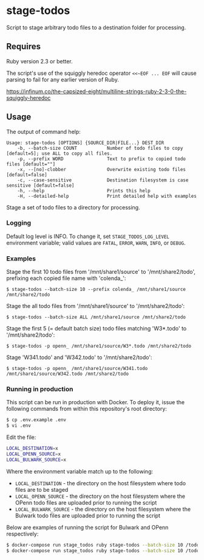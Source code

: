 # stage-todos

Script to stage arbitrary todo files to a destination folder for processing.

## Requires

Ruby version 2.3 or better. 

The script's use of the squiggly heredoc operator `<<~EOF ... EOF` will cause
parsing to fail for any earlier version of Ruby.

<https://infinum.co/the-capsized-eight/multiline-strings-ruby-2-3-0-the-squiggly-heredoc> 

## Usage

The output of command help:

    Usage: stage-todos [OPTIONS] {SOURCE_DIR|FILE...} DEST_DIR
        -b, --batch-size COUNT           Number of todo files to copy [default=5]; use ALL to copy all files.
        -p, --prefix WORD                Text to prefix to copied todo files [default=""]
        -x, --[no]-clobber               Overwrite existing todo files [default=false]
        -c, --case-sensitive             Destination filesystem is case sensitive [default=false]
        -h, --help                       Prints this help
        -H, --detailed-help              Print detailed help with examples

Stage a set of todo files to a directory for processing.

### Logging

Default log level is INFO. To change it, set `STAGE_TODOS_LOG_LEVEL` environment
variable; valid values are `FATAL`, `ERROR`, `WARN`, `INFO`, or `DEBUG`.

### Examples

Stage the first 10 todo files from '/mnt/share1/source' to '/mnt/share2/todo',
prefixing each copied file name with 'colenda_':

    $ stage-todos --batch-size 10 --prefix colenda_ /mnt/share1/source /mnt/share2/todo

Stage the all todo files from '/mnt/share1/source' to '/mnt/share2/todo':

    $ stage-todos --batch-size ALL /mnt/share1/source /mnt/share2/todo

Stage the first 5 (= default batch size) todo files matching 'W3*.todo' to
'/mnt/share2/todo':

    $ stage-todos -p openn_ /mnt/share1/source/W3*.todo /mnt/share2/todo

Stage 'W341.todo' and 'W342.todo' to '/mnt/share2/todo':

    $ stage-todos -p openn_ /mnt/share1/source/W341.todo /mnt/share1/source/W342.todo /mnt/share2/todo

### Running in production

This script can be run in production with Docker.  To deploy it, issue the following commands from within this repository's root directory:

```bash
$ cp .env.example .env
$ vi .env
```

Edit the file:

```bash
LOCAL_DESTINATION=x
LOCAL_OPENN_SOURCE=x
LOCAL_BULWARK_SOURCE=x
```

Where the environment variable match up to the following:

* `LOCAL_DESTINATION` - the directory on the host filesystem where todo files are to be staged
* `LOCAL_OPENN_SOURCE` - the directory on the host filesystem where the OPenn todo files are uploaded prior to running the script
* `LOCAL_BULWARK_SOURCE` - the directory on the host filesystem where the Bulwark todo files are uploaded prior to running the script 

Below are examples of running the script for Bulwark and OPenn respectively:

```bash
$ docker-compose run stage_todos ruby stage-todos --batch-size 10 /todos/bulwark/ /staged
$ docker-compose run stage_todos ruby stage-todos --batch-size 10 /todos/openn/ /staged
```